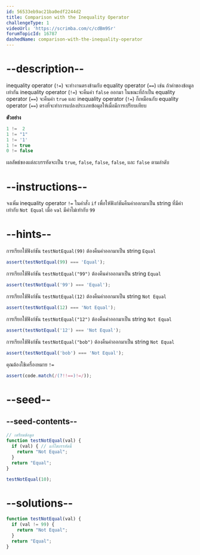 ```yaml
---
id: 56533eb9ac21ba0edf2244d2
title: Comparison with the Inequality Operator
challengeType: 1
videoUrl: 'https://scrimba.com/c/cdBm9Sr'
forumTopicId: 16787
dashedName: comparison-with-the-inequality-operator
---
```


# --description--

inequality operator (`!=`) จะทำงานตรงข้ามกับ equality operator (`==`) เช่น ถ้าค่าของข้อมูลเท่ากัน inequality operator (`!=`) จะคืนค่า `false` ออกมา ในขณะที่ถ้าเป็น equality operator (`==`) จะคืนค่า `true` 
และ inequality operator (`!=`) ก็เหมือนกับ equality operator (`==`) ตรงที่จะทำการแปลงประเภทข้อมุลให้เมื่อมีการเปรียบเทียบ


**ตัวอย่าง**

```js
1 !=  2
1 != "1"
1 != '1'
1 != true
0 != false
```

ผลลัพธ์ของแต่ละบรรทัดจะเป็น `true`, `false`, `false`, `false`, และ `false` ตามลำดับ


# --instructions--

จงเพิ่ม inequality operator `!=` ในคำสั่ง `if` เพื่อให้ฟังก์ชันคืนค่าออกมาเป็น string ที่มีค่าเท่ากับ `Not Equal` เมื่อ `val` มีค่าไม่เท่ากับ `99`


# --hints--

การเรียกใช้ฟังก์ชัน `testNotEqual(99)` ต้องคืนค่าออกมาเป็น string `Equal`

```js
assert(testNotEqual(99) === 'Equal');
```

การเรียกใช้ฟังก์ชัน `testNotEqual("99")` ต้องคืนค่าออกมาเป็น string `Equal`

```js
assert(testNotEqual('99') === 'Equal');
```

การเรียกใช้ฟังก์ชัน `testNotEqual(12)` ต้องคืนค่าออกมาเป็น string `Not Equal`

```js
assert(testNotEqual(12) === 'Not Equal');
```

การเรียกใช้ฟังก์ชัน `testNotEqual("12")` ต้องคืนค่าออกมาเป็น string `Not Equal`

```js
assert(testNotEqual('12') === 'Not Equal');
```

การเรียกใช้ฟังก์ชัน `testNotEqual("bob")` ต้องคืนค่าออกมาเป็น string `Not Equal`

```js
assert(testNotEqual('bob') === 'Not Equal');
```

คุณต้องใช้เครื่องหมาย `!=`

```js
assert(code.match(/(?!!==)!=/));
```

# --seed--

## --seed-contents--

```js
// เตรียมข้อมูล
function testNotEqual(val) {
  if (val) { // แก้ไขบรรทัดนี้
    return "Not Equal";
  }
  return "Equal";
}

testNotEqual(10);
```

# --solutions--

```js
function testNotEqual(val) {
  if (val != 99) {
    return "Not Equal";
  }
  return "Equal";
}
```
